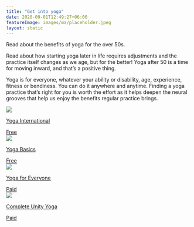 ```yaml
---
title: "Get into yoga"
date: 2020-09-01T12:49:27+06:00
featureImage: images/ma/placeholder.jpeg
layout: static
---
```


Read about the benefits of yoga for the over 50s.

Read about how starting yoga later in life requires adjustments and the practice itself changes as we age, but for the better! Yoga after 50 is a time for moving inward, and that’s a positive thing.

Yoga is for everyone, whatever your ability or disability, age, experience, fitness or bendiness. You can do it anywhere and anytime. Finding a yoga practice that’s right for you is worth the effort as it helps deepen the neural grooves that help us enjoy the benefits regular practice brings.

<a class="ma-link" href="https://yogainternational.com/article/view/starting-yoga-after-age-50/"><div class="ma-card ma-card-Health"><div class="ma-icon"><img src ="/images/icon-check.png"/></div><div class="ma-name"><p>Yoga International</p></div><div class="ma-paid-text"><span>Free</span></div></div></a><a class="ma-link" href="https://www.yogabasics.com/practice/yoga-for-beginners/#:~:text=After%20you%E2%80%99ve%20found%20a%20style%2C%20teacher%2C%20and%20yoga,study%20to%20learn%20more%20about%20yoga%20More%20items"><div class="ma-card ma-card-Health"><div class="ma-icon"><img src ="/images/icon-check.png"/></div><div class="ma-name"><p>Yoga Basics</p></div><div class="ma-paid-text"><span>Free</span></div></div></a><a class="ma-link" href="https://yogaforeveryone.tv/"><div class="ma-card ma-card-Health"><div class="ma-icon"><img src ="/images/icon-pound.png"/></div><div class="ma-name"><p>Yoga for Everyone</p></div><div class="ma-paid-text"><span>Paid</span></div></div></a><a class="ma-link" href="https://www.awin1.com/cread.php?awinmid=29057&awinaffid=1198638&ued=https%3A%2F%2Fcompleteunityyoga.com%2F"><div class="ma-card ma-card-Health"><div class="ma-icon"><img src ="/images/icon-pound.png"/></div><div class="ma-name"><p>Complete Unity Yoga</p></div><div class="ma-paid-text"><span>Paid</span></div></div></a>  

<br/><br/>






